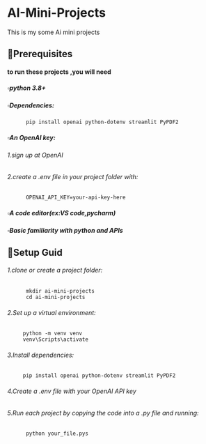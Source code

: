 # AI-Mini-Projects
This is my some Ai mini projects

## 📑Prerequisites
#### to run these projects ,you will need
##### ▫️python 3.8+
##### ▫️Dependencies:
          pip install openai python-dotenv streamlit PyPDF2
##### ▫️An OpenAI key:
###### 1.sign up at OpenAI
###### 2.create a .env file in your project folder with:
          OPENAI_API_KEY=your-api-key-here
##### ▫️A code editor(ex:VS code,pycharm)
##### ▫️Basic familiarity with python and APIs

## 🔧Setup Guid
###### 1.clone or create a project folder:
          mkdir ai-mini-projects
          cd ai-mini-projects
###### 2.Set up a virtual environment:
         python -m venv venv
         venv\Scripts\activate
###### 3.Install dependencies:
         pip install openai python-dotenv streamlit PyPDF2
###### 4.Create a .env file with your OpenAI API key
###### 5.Run each project by copying the code  into a .py file and running:
          python your_file.pys
          
